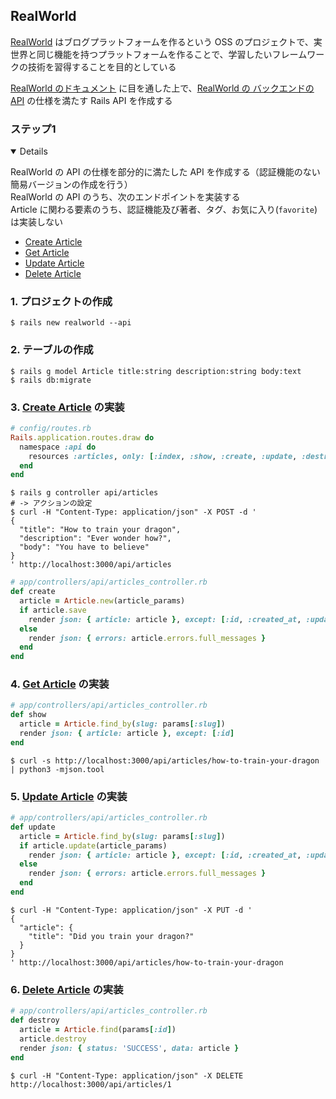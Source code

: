 ## RealWorld

[RealWorld](https://github.com/gothinkster/realworld/tree/main) はブログプラットフォームを作るという OSS のプロジェクトで、実世界と同じ機能を持つプラットフォームを作ることで、学習したいフレームワークの技術を習得することを目的としている

[RealWorld のドキュメント](https://realworld-docs.netlify.app/docs/intro) に目を通した上で、[RealWorld の バックエンドの API](https://realworld-docs.netlify.app/docs/specs/backend-specs/introduction) の仕様を満たす Rails API を作成する

### ステップ1
<details open>

RealWorld の API の仕様を部分的に満たした API を作成する（認証機能のない簡易バージョンの作成を行う）  
RealWorld の API のうち、次のエンドポイントを実装する  
Article に関わる要素のうち、認証機能及び著者、タグ、お気に入り(`favorite`) は実装しない  

- [Create Article](https://realworld-docs.netlify.app/docs/specs/backend-specs/endpoints#create-article)
- [Get Article](https://realworld-docs.netlify.app/docs/specs/backend-specs/endpoints#get-article)
- [Update Article](https://realworld-docs.netlify.app/docs/specs/backend-specs/endpoints#update-article)
- [Delete Article](https://realworld-docs.netlify.app/docs/specs/backend-specs/endpoints#delete-article)

### 1. プロジェクトの作成
```console
$ rails new realworld --api
```

### 2. テーブルの作成
```console
$ rails g model Article title:string description:string body:text
$ rails db:migrate
```

### 3. [Create Article](https://realworld-docs.netlify.app/docs/specs/backend-specs/endpoints#create-article) の実装
```rb
# config/routes.rb
Rails.application.routes.draw do
  namespace :api do
    resources :articles, only: [:index, :show, :create, :update, :destroy]
  end
end
```

```console
$ rails g controller api/articles
# -> アクションの設定
$ curl -H "Content-Type: application/json" -X POST -d '
{
  "title": "How to train your dragon",
  "description": "Ever wonder how?",
  "body": "You have to believe"
}
' http://localhost:3000/api/articles
```

```rb
# app/controllers/api/articles_controller.rb
def create
  article = Article.new(article_params)
  if article.save
    render json: { article: article }, except: [:id, :created_at, :updated_at]
  else
    render json: { errors: article.errors.full_messages }
  end
end
```

### 4. [Get Article](https://realworld-docs.netlify.app/docs/specs/backend-specs/endpoints#get-article) の実装
```rb
# app/controllers/api/articles_controller.rb
def show
  article = Article.find_by(slug: params[:slug])
  render json: { article: article }, except: [:id]
end
```

```console
$ curl -s http://localhost:3000/api/articles/how-to-train-your-dragon | python3 -mjson.tool
```

### 5. [Update Article](https://realworld-docs.netlify.app/docs/specs/backend-specs/endpoints#update-article) の実装

```rb
# app/controllers/api/articles_controller.rb
def update
  article = Article.find_by(slug: params[:slug])
  if article.update(article_params)
    render json: { article: article }, except: [:id, :created_at, :updated_at]
  else
    render json: { errors: article.errors.full_messages }
  end
end
```

```console
$ curl -H "Content-Type: application/json" -X PUT -d '
{
  "article": {
    "title": "Did you train your dragon?"
  }
}
' http://localhost:3000/api/articles/how-to-train-your-dragon
```

### 6. [Delete Article](https://realworld-docs.netlify.app/docs/specs/backend-specs/endpoints#delete-article) の実装

```rb
# app/controllers/api/articles_controller.rb
def destroy
  article = Article.find(params[:id])
  article.destroy
  render json: { status: 'SUCCESS', data: article }
end
```

```console
$ curl -H "Content-Type: application/json" -X DELETE http://localhost:3000/api/articles/1
```

</details>
